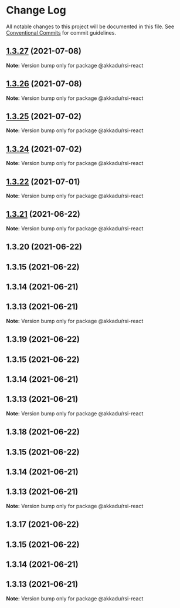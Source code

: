 # Change Log

All notable changes to this project will be documented in this file.
See [Conventional Commits](https://conventionalcommits.org) for commit guidelines.

## [1.3.27](http://romain130492/@akkadu/rsi-react/compare/@akkadu/rsi-react@1.3.26...@akkadu/rsi-react@1.3.27) (2021-07-08)

**Note:** Version bump only for package @akkadu/rsi-react





## [1.3.26](http://romain130492/@akkadu/rsi-react/compare/@akkadu/rsi-react@1.3.25...@akkadu/rsi-react@1.3.26) (2021-07-08)

**Note:** Version bump only for package @akkadu/rsi-react





## [1.3.25](http://romain130492/@akkadu/rsi-react/compare/@akkadu/rsi-react@1.3.24...@akkadu/rsi-react@1.3.25) (2021-07-02)

**Note:** Version bump only for package @akkadu/rsi-react





## [1.3.24](http://romain130492/@akkadu/rsi-react/compare/@akkadu/rsi-react@1.3.22...@akkadu/rsi-react@1.3.24) (2021-07-02)

**Note:** Version bump only for package @akkadu/rsi-react





## [1.3.22](http://romain130492/@akkadu/rsi-react/compare/@akkadu/rsi-react@1.3.21...@akkadu/rsi-react@1.3.22) (2021-07-01)

**Note:** Version bump only for package @akkadu/rsi-react





## [1.3.21](http://romain130492/@akkadu/rsi-react/compare/@akkadu/rsi-react@1.3.20...@akkadu/rsi-react@1.3.21) (2021-06-22)

**Note:** Version bump only for package @akkadu/rsi-react





## 1.3.20 (2021-06-22)



## 1.3.15 (2021-06-22)



## 1.3.14 (2021-06-21)



## 1.3.13 (2021-06-21)

**Note:** Version bump only for package @akkadu/rsi-react





## 1.3.19 (2021-06-22)



## 1.3.15 (2021-06-22)



## 1.3.14 (2021-06-21)



## 1.3.13 (2021-06-21)

**Note:** Version bump only for package @akkadu/rsi-react





## 1.3.18 (2021-06-22)



## 1.3.15 (2021-06-22)



## 1.3.14 (2021-06-21)



## 1.3.13 (2021-06-21)

**Note:** Version bump only for package @akkadu/rsi-react





## 1.3.17 (2021-06-22)



## 1.3.15 (2021-06-22)



## 1.3.14 (2021-06-21)



## 1.3.13 (2021-06-21)

**Note:** Version bump only for package @akkadu/rsi-react
